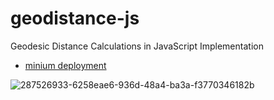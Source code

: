 # geodistance-js
Geodesic Distance Calculations in JavaScript Implementation
* [minium deployment](https://kkdd.github.io/geodistance-js/)

![287526933-6258eae6-936d-48a4-ba3a-f3770346182b](https://github.com/kkdd/geodistance-js/assets/5372642/78b6e997-78f8-4d50-adb8-861e079a7a7e)
